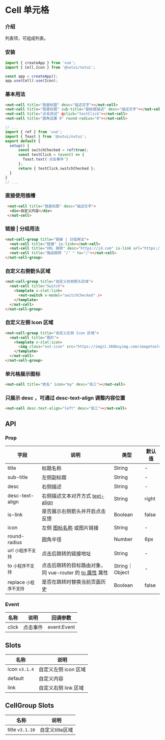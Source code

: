 # Cell 单元格

### 介绍

列表项，可组成列表。

### 安装

``` javascript
import { createApp } from 'vue';
import { Cell,Icon } from '@nutui/nutui';

const app = createApp();
app.use(Cell).use(Icon);
```


### 基本用法

``` html
<nut-cell title="我是标题" desc="描述文字"></nut-cell>
<nut-cell title="我是标题" sub-title="副标题描述" desc="描述文字"></nut-cell>
<nut-cell title="点击测试" @click="testClick"></nut-cell>
<nut-cell title="圆角设置 0" round-radius="0"></nut-cell>
```

``` javascript
// ...
import { ref } from 'vue';
import { Toast } from '@nutui/nutui';
export default {
  setup() {
      const switchChecked = ref(true);
      const testClick = (event) => {
        Toast.text('点击事件')
      };
      return { testClick,switchChecked };
  }
}
// ...
```

### 直接使用插槽

``` html
 <nut-cell title="我是标题" desc="描述文字">
  <div>自定义内容</div>
 </nut-cell>  
```

### 链接 | 分组用法

``` html
<nut-cell-group title="链接 | 分组用法">
  <nut-cell title="链接" is-link></nut-cell>
  <nut-cell title="URL 跳转" desc="https://jd.com" is-link url="https://jd.com"></nut-cell>
  <nut-cell title="路由跳转 ’/‘ " to="/"></nut-cell>
</nut-cell-group>
```

### 自定义右侧箭头区域

``` html
<nut-cell-group title="自定义右侧箭头区域">
  <nut-cell title="Switch">
    <template v-slot:link>
      <nut-switch v-model="switchChecked" />
    </template>
  </nut-cell>
</nut-cell-group>
```
### 自定义左侧 Icon 区域

``` html
<nut-cell-group title="自定义左侧 Icon 区域">
  <nut-cell title="图片">
    <template v-slot:icon>
      <img class="nut-icon" src="https://img11.360buyimg.com/imagetools/jfs/t1/137646/13/7132/1648/5f4c748bE43da8ddd/a3f06d51dcae7b60.png" />
    </template>
  </nut-cell>
</nut-cell-group>
```

### 单元格展示图标

``` html
<nut-cell title="姓名" icon="my" desc="张三"></nut-cell>
```
### 只展示 desc ，可通过 desc-text-align 调整内容位置

``` html
<nut-cell desc-text-align="left" desc="张三"></nut-cell>
```

## API

### Prop

| 字段                   | 说明                                                                                           | 类型    | 默认值 |
|------------------------|------------------------------------------------------------------------------------------------|---------|--------|
| title                  | 标题名称                                                                                       | String  | -      |
| sub-title              | 左侧副标题                                                                                     | String  | -      |
| desc                   | 右侧描述                                                                                       | String  | -      |
| desc-text-align        | 右侧描述文本对齐方式 [text-align](https://www.w3school.com.cn/cssref/pr_text_text-align.asp)   | String  | right  |
| is-link                | 是否展示右侧箭头并开启点击反馈                                                                 | Boolean | false  |
| icon                   | 左侧 [图标名称](#/icon) 或图片链接                                                             | String  | -      |
| round-radius           | 圆角半径                                                                                       | Number  | 6px    |
| url `小程序不支持`     | 点击后跳转的链接地址                                                                           | String  | -      |
| to   `小程序不支持`    | 点击后跳转的目标路由对象，同 vue-router 的 [to 属性](https://router.vuejs.org/zh/api/#to) 属性 | String｜Object | -      |
| replace `小程序不支持` | 是否在跳转时替换当前页面历史                                                                   | Boolean | false  |

### Event

| 名称  | 说明     | 回调参数    |
|-------|----------|-------------|
| click | 点击事件 | event:Event |


## Slots

| 名称          | 说明                 |
|---------------|----------------------|
| icon `v3.1.4` | 自定义左侧 icon 区域 |
| default       | 自定义内容           |
| link          | 自定义右侧 link 区域 |

## CellGroup Slots
| 名称          | 说明                 |
|---------------|----------------------|
| title `v3.1.10` | 自定义title区域 |
